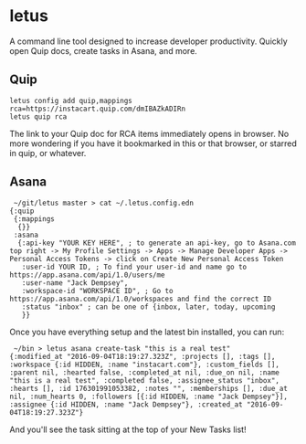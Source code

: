 # letus

A command line tool designed to increase developer productivity. Quickly open Quip docs, create tasks in Asana, and more.

## Quip

```
letus config add quip,mappings rca=https://instacart.quip.com/dmIBAZkADIRn
letus quip rca
```

The link to your Quip doc for RCA items immediately opens in browser. No more wondering if you have it bookmarked in this or that browser, or starred in quip, or whatever.

## Asana

```
 ~/git/letus master > cat ~/.letus.config.edn
{:quip
 {:mappings
  {}}
 :asana
  {:api-key "YOUR KEY HERE", ; to generate an api-key, go to Asana.com top right -> My Profile Settings -> Apps -> Manage Developer Apps -> Personal Access Tokens -> click on Create New Personal Access Token
   :user-id YOUR ID, ; To find your user-id and name go to https://app.asana.com/api/1.0/users/me
   :user-name "Jack Dempsey",
   :workspace-id "WORKSPACE ID", ; Go to https://app.asana.com/api/1.0/workspaces and find the correct ID
   :status "inbox" ; can be one of {inbox, later, today, upcoming
   }}
```

Once you have everything setup and the latest bin installed, you can run:

```
 ~/bin > letus asana create-task "this is a real test"
{:modified_at "2016-09-04T18:19:27.323Z", :projects [], :tags [], :workspace {:id HIDDEN, :name "instacart.com"}, :custom_fields [], :parent nil, :hearted false, :completed_at nil, :due_on nil, :name "this is a real test", :completed false, :assignee_status "inbox", :hearts [], :id 176301991053382, :notes "", :memberships [], :due_at nil, :num_hearts 0, :followers [{:id HIDDEN, :name "Jack Dempsey"}], :assignee {:id HIDDEN, :name "Jack Dempsey"}, :created_at "2016-09-04T18:19:27.323Z"}
```

And you'll see the task sitting at the top of your New Tasks list!